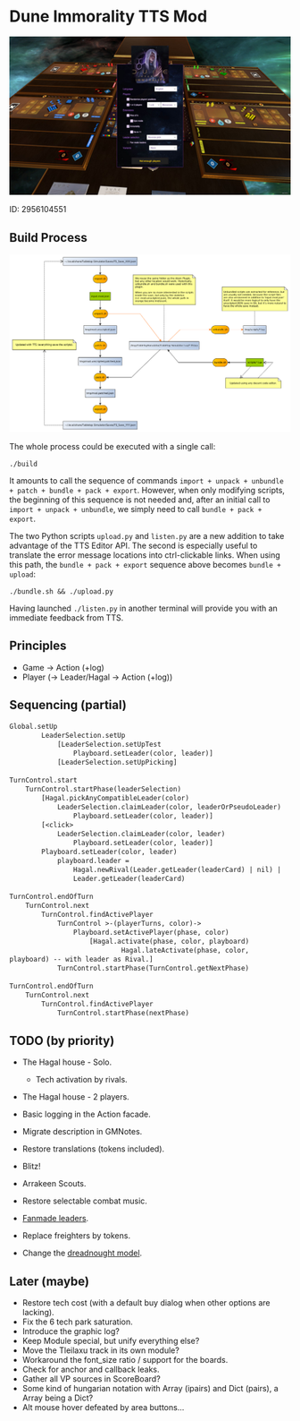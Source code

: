# Dune Immorality TTS Mod

![Capture](resources/capture.jpg)

ID: 2956104551

## Build Process

![Capture](workflow.png)

The whole process could be executed with a single call:

    ./build

It amounts to call the sequence of commands `import + unpack + unbundle + patch + bundle + pack + export`.
However, when only modifying scripts, the beginning of this sequence is not needed and,
after an initial call to `import + unpack + unbundle`, we simply need to call `bundle + pack + export`.

The two Python scripts `upload.py` and `listen.py` are a new addition to take advantage of the TTS Editor API.
The second is especially useful to translate the error message locations into ctrl-clickable links.
When using this path, the `bundle + pack + export` sequence above becomes `bundle + upload`:

    ./bundle.sh && ./upload.py

Having launched `./listen.py` in another terminal will provide you with an immediate feedback from TTS.

## Principles

- Game -> Action (+log)
- Player (-> Leader/Hagal -> Action (+log))

## Sequencing (partial)

    Global.setUp
            LeaderSelection.setUp
                [LeaderSelection.setUpTest
                    Playboard.setLeader(color, leader)]
                [LeaderSelection.setUpPicking]

    TurnControl.start
        TurnControl.startPhase(leaderSelection)
            [Hagal.pickAnyCompatibleLeader(color)
                LeaderSelection.claimLeader(color, leaderOrPseudoLeader)
                    Playboard.setLeader(color, leader)]
            [<click>
                LeaderSelection.claimLeader(color, leader)
                    Playboard.setLeader(color, leader)]
            Playboard.setLeader(color, leader)
                playboard.leader =
                    Hagal.newRival(Leader.getLeader(leaderCard) | nil) |
                    Leader.getLeader(leaderCard)

    TurnControl.endOfTurn
        TurnControl.next
            TurnControl.findActivePlayer
                TurnControl >-(playerTurns, color)->
                    Playboard.setActivePlayer(phase, color)
                        [Hagal.activate(phase, color, playboard)
                                Hagal.lateActivate(phase, color, playboard) -- with leader as Rival.]
                TurnControl.startPhase(TurnControl.getNextPhase)

    TurnControl.endOfTurn
        TurnControl.next
            TurnControl.findActivePlayer
                TurnControl.startPhase(nextPhase)

## TODO (by priority)

- The Hagal house - Solo.
    - Tech activation by rivals.
- The Hagal house - 2 players.

- Basic logging in the Action facade.

- Migrate description in GMNotes.
- Restore translations (tokens included).

- Blitz!
- Arrakeen Scouts.

- Restore selectable combat music.

- [Fanmade leaders](https://drive.google.com/drive/folders/1-V3xcHk6078YR1fyhtJL3tdqv2zg5q3Q).
- Replace freighters by tokens.
- Change the [dreadnought model](https://www.thingiverse.com/thing:5326146).

## Later (maybe)

- Restore tech cost (with a default buy dialog when other options are lacking).
- Fix the 6 tech park saturation.
- Introduce the graphic log?
- Keep Module special, but unify everything else?
- Move the Tleilaxu track in its own module?
- Workaround the font_size ratio / support for the boards.
- Check for anchor and callback leaks.
- Gather all VP sources in ScoreBoard?
- Some kind of hungarian notation with Array (ipairs) and Dict (pairs), a Array being a Dict?
- Alt mouse hover defeated by area buttons...

